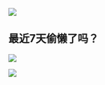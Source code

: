 <!--START_SECTION:waka-->
<!--END_SECTION:waka-->

![](https://github-readme-stats.ykrazy.top/api?username=shenlye&show_icons=true&include_all_commits=true&hide=contribs&theme=github_dark_dimmed&rank_icon=github)

## 最近7天偷懒了吗？
![](https://wakatime.com/share/@shenlyy/09d04809-40a2-41a3-9414-674954f3e86a.svg)

![](https://github-readme-stats.ykrazy.top/api/wakatime?username=shenlyy&theme=github_dark_dimmed)
